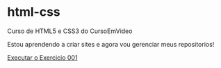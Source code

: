 # html-css
 Curso de HTML5 e CSS3 do CursoEmVideo

 Estou aprendendo a criar sites e agora vou gerenciar meus repositorios!

<a href="https://liviassaura.github.io/html-css/exercicios/ex001/index.html">Executar o Exercicio 001</a>

